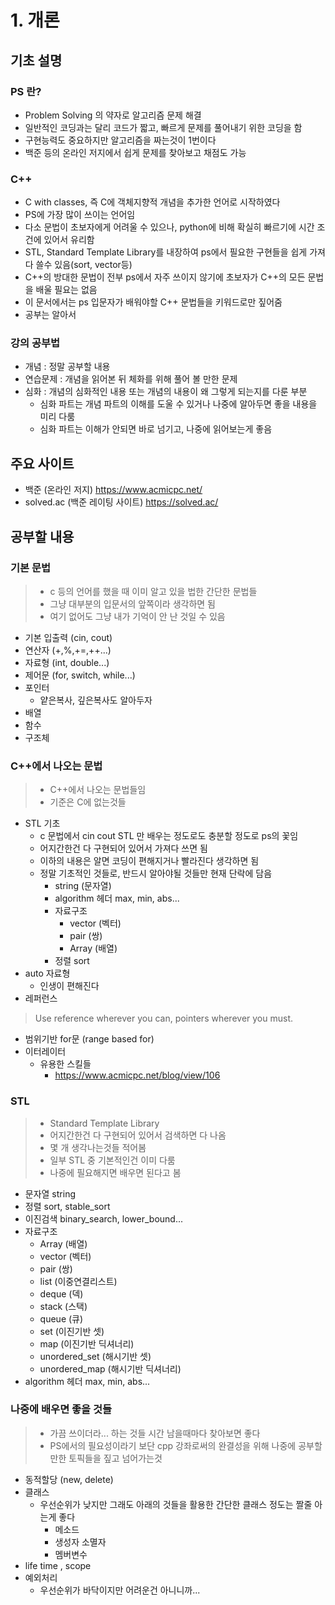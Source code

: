 # 1. 개론
## 기초 설명
### PS 란?
* Problem Solving 의 약자로 알고리즘 문제 해결
* 일반적인 코딩과는 달리 코드가 짧고, 빠르게 문제를 풀어내기 위한 코딩을 함
* 구현능력도 중요하지만 알고리즘을 짜는것이 1번이다
* 백준 등의 온라인 저지에서 쉽게 문제를 찾아보고 채점도 가능

### C++
* C with classes, 즉 C에 객체지향적 개념을 추가한 언어로 시작하였다
* PS에 가장 많이 쓰이는 언어임
* 다소 문법이 초보자에게 어려울 수 있으나, python에 비해 확실히 빠르기에 시간 조건에 있어서 유리함
* STL, Standard Template Library를 내장하여 ps에서 필요한 구현들을 쉽게 가져다 쓸수 있음(sort, vector등)
* C++의 방대한 문법이 전부 ps에서 자주 쓰이지 않기에 초보자가 C++의 모든 문법을 배울 필요는 없음
* 이 문서에서는 ps 입문자가 배워야할 C++ 문법들을 키워드로만 짚어줌
* 공부는 알아서

### 강의 공부법
* 개념 :  정말 공부할 내용
* 연습문제 : 개념을 읽어본 뒤 체화를 위해 풀어 볼 만한 문제
* 심화 : 개념의 심화적인 내용 또는 개념의 내용이 왜 그렇게 되는지를 다룬 부분
    * 심화 파트는 개념 파트의 이해를 도울 수 있거나 나중에 알아두면 좋을 내용을 미리 다룸
    * 심화 파트는 이해가 안되면 바로 넘기고, 나중에 읽어보는게 좋음

## 주요 사이트
* 백준 (온라인 저지) https://www.acmicpc.net/
* solved.ac (백준 레이팅 사이트) https://solved.ac/

## 공부할 내용
### 기본 문법
> * c 등의 언어를 했을 때 이미 알고 있을 법한 간단한 문법들
> * 그냥 대부분의 입문서의 앞쪽이라 생각하면 됨
> * 여기 없어도 그냥 내가 기억이 안 난 것일 수 있음
* 기본 입출력 (cin, cout)
* 연산자 (+,%,+=,++...)
* 자료형 (int, double...)
* 제어문 (for, switch, while...)
* 포인터
    * 얕은복사, 깊은복사도 알아두자
* 배열
* 함수
* 구조체

### C++에서 나오는 문법
> * C++에서 나오는 문법들임
>* 기준은 C에 없는것들
* STL 기초
    * c 문법에서 cin cout STL 만 배우는 정도로도 충분할 정도로 ps의 꽃임
    * 어지간한건 다 구현되어 있어서 가져다 쓰면 됨
    * 이하의 내용은 알면 코딩이 편해지거나 빨라진다 생각하면 됨
    * 정말 기초적인 것들로, 반드시 알아야될 것들만 현재 단락에 담음
        * string (문자열)
        * algorithm 헤더 max, min, abs...
        * 자료구조
            * vector (벡터)
            * pair (쌍)
            * Array (배열)
        * 정렬 sort
* auto 자료형
    * 인생이 편해진다
* 레퍼런스
> Use reference wherever you can, pointers wherever you must.
* 범위기반 for문 (range based for)
* 이터레이터
    * 유용한 스킬들
        * https://www.acmicpc.net/blog/view/106

### STL
> * Standard Template Library
> * 어지간한건 다 구현되어 있어서 검색하면 다 나옴
> * 몇 개 생각나는것들 적어봄
> * 일부 STL 중 기본적인건 이미 다룸
> * 나중에 필요해지면 배우면 된다고 봄
* 문자열 string
* 정렬 sort, stable_sort
* 이진검색 binary_search, lower_bound...
* 자료구조 
    * Array (배열)
    * vector (벡터)
    * pair (쌍)
    * list (이중연결리스트)
    * deque (덱)
    * stack (스택)
    * queue (큐)
    * set (이진기반 셋)
    * map (이진기반 딕셔너리)
    * unordered_set (해시기반 셋)
    * unordered_map (해시기반 딕셔너리)
* algorithm 헤더 max, min, abs...

### 나중에 배우면 좋을 것들
> * 가끔 쓰이더라... 하는 것들 시간 남을때마다 찾아보면 좋다
> * PS에서의 필요성이라기 보단 cpp 강좌로써의 완결성을 위해 나중에 공부할만한 토픽들을 짚고 넘어가는것
* 동적할당 (new, delete)
* 클래스
    * 우선순위가 낮지만 그래도 아래의 것들을 활용한 간단한 클래스 정도는 짤줄 아는게 좋다
        * 메소드
        * 생성자 소멸자
        * 멤버변수
* life time , scope
* 예외처리
    * 우선순위가 바닥이지만 어려운건 아니니까...